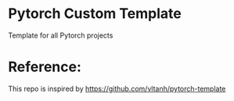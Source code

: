 # Pytorch Custom Template
 Template for all Pytorch projects

# Reference:
This repo is inspired by https://github.com/vltanh/pytorch-template
